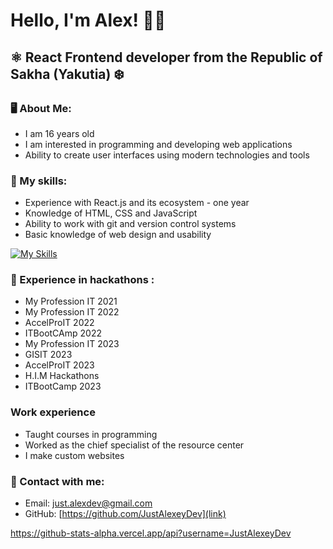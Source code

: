 # Hello, I'm Alex! 👋🏻

## ⚛️ React Frontend developer from the Republic of Sakha (Yakutia) ❄️

### 🖥️ About Me:

- I am 16 years old
- I am interested in programming and developing web applications
- Ability to create user interfaces using modern technologies and tools

### 🧠 My skills:

- Experience with React.js and its ecosystem - one year
- Knowledge of HTML, CSS and JavaScript
- Ability to work with git and version control systems
- Basic knowledge of web design and usability

[![My Skills](https://skillicons.dev/icons?i=js,html,css,react,figma,tailwindcss)](https://skillicons.dev)

### 💎 Experience in hackathons :

- My Profession IT 2021
- My Profession IT 2022
- AccelProIT 2022
- ITBootCAmp 2022
- My Profession IT 2023
- GISIT 2023
- AccelProIT 2023
- H.I.M Hackathons
- ITBootCamp 2023

### Work experience

- Taught courses in programming
- Worked as the chief specialist of the resource center
- I make custom websites

### 📧 Contact with me:

- Email: just.alexdev@gmail.com
- GitHub: [https://github.com/JustAlexeyDev](link)

https://github-stats-alpha.vercel.app/api?username=JustAlexeyDev
